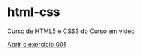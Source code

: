 # html-css
 Curso de HTML5 e CSS3 do Curso em video

<a href="https://erickneri12.github.io/html-css/Exercicios/ex001/index.html">Abrir o exercicio 001</a>